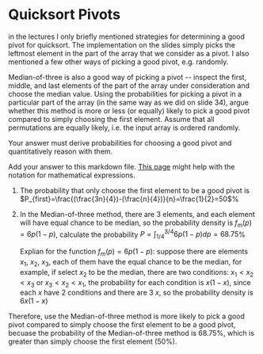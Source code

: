 # Quicksort Pivots

in the lectures I only briefly mentioned strategies for determining a good pivot
for quicksort. The implementation on the slides simply picks the leftmost
element in the part of the array that we consider as a pivot. I also mentioned a
few other ways of picking a good pivot, e.g. randomly.

Median-of-three is also a good way of picking a pivot -- inspect the first,
middle, and last elements of the part of the array under consideration and
choose the median value. Using the probabilities for picking a pivot in a
particular part of the array (in the same way as we did on slide 34), argue
whether this method is more or less (or equally) likely to pick a good pivot
compared to simply choosing the first element. Assume that all permutations are
equally likely, i.e. the input array is ordered randomly.

Your answer must derive probabilities for choosing a good pivot and
quantitatively reason with them.

Add your answer to this markdown file. [This
page](https://docs.github.com/en/get-started/writing-on-github/working-with-advanced-formatting/writing-mathematical-expressions)
might help with the notation for mathematical expressions.

1. The probability that only choose the first element to be a good pivot is $P_{first}=\frac{(\frac{3n}{4})-(\frac{n}{4})}{n}=\frac{1}{2}=50$%

2. In the Median-of-three method, there are 3 elements, and each element will have equal chance to be median, so the probability density is $f_m(p)=6p(1-p)$, calculate the probability $P=\int_{1/4}^{3/4}6p(1-p)dp=68.75$%

   Explian for the function $f_m(p)=6p(1-p)$: suppose there are elements $x_1$, $x_2$, $x_3$, each of them have the equal chance to be the median, for example, if select $x_2$ to be the median, there are two conditions: $x_1<x_2<x_3$ or $x_3<x_2<x_1$, the probability for each condition is $x(1-x)$, since each $x$ have 2 conditions and there are 3 $x$, so the probability density is $6x(1-x)$

Therefore, use the Median-of-three method is more likely to pick a good pivot compared to simply choose the first element to be a good pivot, becuase the probability of the Median-of-three method is 68.75%, which is greater than simply choose the first element (50%).
